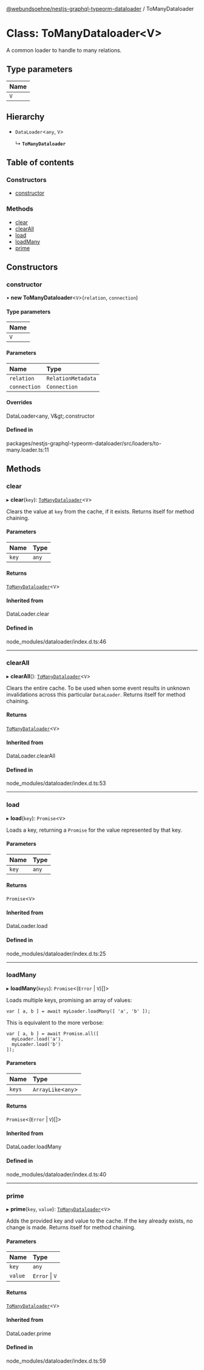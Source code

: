 [@webundsoehne/nestjs-graphql-typeorm-dataloader](../README.md) / ToManyDataloader

# Class: ToManyDataloader<V\>

A common loader to handle to many relations.

## Type parameters

| Name |
| :------ |
| `V` |

## Hierarchy

- `DataLoader`<`any`, `V`\>

  ↳ **`ToManyDataloader`**

## Table of contents

### Constructors

- [constructor](ToManyDataloader.md#constructor)

### Methods

- [clear](ToManyDataloader.md#clear)
- [clearAll](ToManyDataloader.md#clearall)
- [load](ToManyDataloader.md#load)
- [loadMany](ToManyDataloader.md#loadmany)
- [prime](ToManyDataloader.md#prime)

## Constructors

### constructor

• **new ToManyDataloader**<`V`\>(`relation`, `connection`)

#### Type parameters

| Name |
| :------ |
| `V` |

#### Parameters

| Name | Type |
| :------ | :------ |
| `relation` | `RelationMetadata` |
| `connection` | `Connection` |

#### Overrides

DataLoader&lt;any, V\&gt;.constructor

#### Defined in

packages/nestjs-graphql-typeorm-dataloader/src/loaders/to-many.loader.ts:11

## Methods

### clear

▸ **clear**(`key`): [`ToManyDataloader`](ToManyDataloader.md)<`V`\>

Clears the value at `key` from the cache, if it exists. Returns itself for
method chaining.

#### Parameters

| Name | Type |
| :------ | :------ |
| `key` | `any` |

#### Returns

[`ToManyDataloader`](ToManyDataloader.md)<`V`\>

#### Inherited from

DataLoader.clear

#### Defined in

node_modules/dataloader/index.d.ts:46

___

### clearAll

▸ **clearAll**(): [`ToManyDataloader`](ToManyDataloader.md)<`V`\>

Clears the entire cache. To be used when some event results in unknown
invalidations across this particular `DataLoader`. Returns itself for
method chaining.

#### Returns

[`ToManyDataloader`](ToManyDataloader.md)<`V`\>

#### Inherited from

DataLoader.clearAll

#### Defined in

node_modules/dataloader/index.d.ts:53

___

### load

▸ **load**(`key`): `Promise`<`V`\>

Loads a key, returning a `Promise` for the value represented by that key.

#### Parameters

| Name | Type |
| :------ | :------ |
| `key` | `any` |

#### Returns

`Promise`<`V`\>

#### Inherited from

DataLoader.load

#### Defined in

node_modules/dataloader/index.d.ts:25

___

### loadMany

▸ **loadMany**(`keys`): `Promise`<(`Error` \| `V`)[]\>

Loads multiple keys, promising an array of values:

    var [ a, b ] = await myLoader.loadMany([ 'a', 'b' ]);

This is equivalent to the more verbose:

    var [ a, b ] = await Promise.all([
      myLoader.load('a'),
      myLoader.load('b')
    ]);

#### Parameters

| Name | Type |
| :------ | :------ |
| `keys` | `ArrayLike`<`any`\> |

#### Returns

`Promise`<(`Error` \| `V`)[]\>

#### Inherited from

DataLoader.loadMany

#### Defined in

node_modules/dataloader/index.d.ts:40

___

### prime

▸ **prime**(`key`, `value`): [`ToManyDataloader`](ToManyDataloader.md)<`V`\>

Adds the provided key and value to the cache. If the key already exists, no
change is made. Returns itself for method chaining.

#### Parameters

| Name | Type |
| :------ | :------ |
| `key` | `any` |
| `value` | `Error` \| `V` |

#### Returns

[`ToManyDataloader`](ToManyDataloader.md)<`V`\>

#### Inherited from

DataLoader.prime

#### Defined in

node_modules/dataloader/index.d.ts:59

